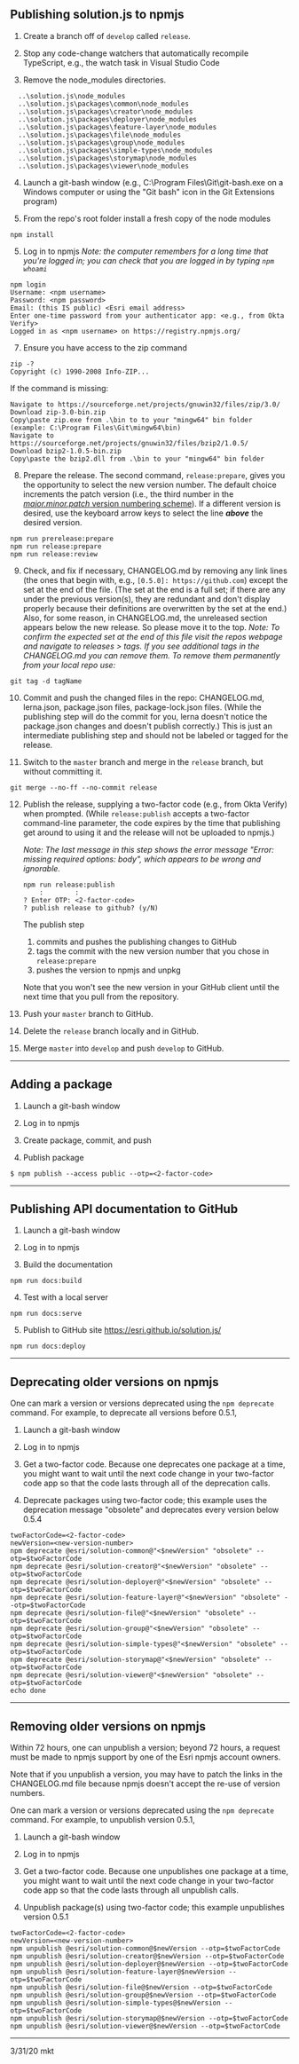 ## Publishing solution.js to npmjs

1. Create a branch off of `develop` called `release`.

2. Stop any code-change watchers that automatically recompile TypeScript, e.g., the watch task in Visual Studio Code

3. Remove the node_modules directories.
```
  ..\solution.js\node_modules
  ..\solution.js\packages\common\node_modules
  ..\solution.js\packages\creator\node_modules
  ..\solution.js\packages\deployer\node_modules
  ..\solution.js\packages\feature-layer\node_modules
  ..\solution.js\packages\file\node_modules
  ..\solution.js\packages\group\node_modules
  ..\solution.js\packages\simple-types\node_modules
  ..\solution.js\packages\storymap\node_modules
  ..\solution.js\packages\viewer\node_modules
 ```

4. Launch a git-bash window (e.g., C:\Program Files\Git\git-bash.exe on a Windows computer or using the "Git bash" icon in the Git Extensions program)

5. From the repo's root folder install a fresh copy of the node modules
```
npm install
```

5. Log in to npmjs
*Note: the computer remembers for a long time that you're logged in; you can check that you are logged in by typing `npm whoami`*
```
npm login
Username: <npm username>
Password: <npm password>
Email: (this IS public) <Esri email address>
Enter one-time password from your authenticator app: <e.g., from Okta Verify>
Logged in as <npm username> on https://registry.npmjs.org/
```

7. Ensure you have access to the zip command
```
zip -?
Copyright (c) 1990-2008 Info-ZIP...
```

 If the command is missing:
 ```
 Navigate to https://sourceforge.net/projects/gnuwin32/files/zip/3.0/
 Download zip-3.0-bin.zip
 Copy\paste zip.exe from .\bin to to your "mingw64" bin folder (example: C:\Program Files\Git\mingw64\bin)
 Navigate to https://sourceforge.net/projects/gnuwin32/files/bzip2/1.0.5/
 Download bzip2-1.0.5-bin.zip
 Copy\paste the bzip2.dll from .\bin to your "mingw64" bin folder
 ```

8. Prepare the release.
The second command, `release:prepare`, gives you the opportunity to select the new version number. The default choice increments the patch version (i.e., the third number in the [*major.minor.patch* version numbering scheme](https://semver.org/)). If a different version is desired, use the keyboard arrow keys to select the line ***above*** the desired version.
```
npm run prerelease:prepare
npm run release:prepare
npm run release:review
```

9. Check, and fix if necessary, CHANGELOG.md by removing any link lines (the ones that begin with, e.g., `[0.5.0]: https://github.com`) except the set at the end of the file. (The set at the end is a full set; if there are any under the previous version(s), they are redundant and don't display properly because their definitions are overwritten by the set at the end.) Also, for some reason, in CHANGELOG.md, the unreleased section appears below the new release. So please move it to the top.
*Note: To confirm the expected set at the end of this file visit the repos webpage and navigate to releases > tags. If you see additional tags in the CHANGELOG.md you can remove them. To remove them permanently from your local repo use:*
```
git tag -d tagName
```

10. Commit and push the changed files in the repo: CHANGELOG.md, lerna.json, package.json files, package-lock.json files. (While the publishing step will do the commit for you, lerna doesn't notice the package.json changes and doesn't publish correctly.) This is just an intermediate publishing step and should not be labeled or tagged for the release.

11. Switch to the `master` branch and merge in the `release` branch, but without committing it.
```
git merge --no-ff --no-commit release
```

12. Publish the release, supplying a two-factor code (e.g., from Okta Verify) when prompted. (While `release:publish` accepts a two-factor command-line parameter, the code expires by the time that publishing get around to using it and the release will not be uploaded to npmjs.)

	*Note: The last message in this step shows the error message "Error: missing required options: body", which appears to be wrong and ignorable.*
	```
	npm run release:publish
	    :        :
	? Enter OTP: <2-factor-code>
	? publish release to github? (y/N)
	```
	
	The publish step
	1. commits and pushes the publishing changes to GitHub
	2. tags the commit with the new version number that you chose in `release:prepare`
	3. pushes the version to npmjs and unpkg
	
	Note that you won't see the new version in your GitHub client until the next time that you pull from the repository.

13. Push your `master` branch to GitHub.

14. Delete the `release` branch locally and in GitHub.

15. Merge `master` into `develop` and push `develop` to GitHub.

---

## Adding a package

1. Launch a git-bash window

2. Log in to npmjs

3. Create package, commit, and push

4. Publish package
```
$ npm publish --access public --otp=<2-factor-code>
```

---

## Publishing API documentation to GitHub

1. Launch a git-bash window

2. Log in to npmjs

3. Build the documentation
```
npm run docs:build
```

4. Test with a local server
```
npm run docs:serve
```

5. Publish to GitHub site https://esri.github.io/solution.js/
```
npm run docs:deploy
```

---

## Deprecating older versions on npmjs

One can mark a version or versions deprecated using the `npm deprecate` command. For example, to deprecate all versions before 0.5.1,

1. Launch a git-bash window

2. Log in to npmjs

3. Get a two-factor code. Because one deprecates one package at a time, you might want to wait until the next code change in your two-factor code app so that the code lasts through all of the deprecation calls.

4. Deprecate packages using two-factor code; this example uses the deprecation message "obsolete" and deprecates every version below 0.5.4
```
twoFactorCode=<2-factor-code>
newVersion=<new-version-number>
npm deprecate @esri/solution-common@"<$newVersion" "obsolete" --otp=$twoFactorCode
npm deprecate @esri/solution-creator@"<$newVersion" "obsolete" --otp=$twoFactorCode
npm deprecate @esri/solution-deployer@"<$newVersion" "obsolete" --otp=$twoFactorCode
npm deprecate @esri/solution-feature-layer@"<$newVersion" "obsolete" --otp=$twoFactorCode
npm deprecate @esri/solution-file@"<$newVersion" "obsolete" --otp=$twoFactorCode
npm deprecate @esri/solution-group@"<$newVersion" "obsolete" --otp=$twoFactorCode
npm deprecate @esri/solution-simple-types@"<$newVersion" "obsolete" --otp=$twoFactorCode
npm deprecate @esri/solution-storymap@"<$newVersion" "obsolete" --otp=$twoFactorCode
npm deprecate @esri/solution-viewer@"<$newVersion" "obsolete" --otp=$twoFactorCode
echo done
```

---

## Removing older versions on npmjs

Within 72 hours, one can unpublish a version; beyond 72 hours, a request must be made to npmjs support by one of the Esri npmjs account owners.

Note that if you unpublish a version, you may have to patch the links in the CHANGELOG.md file because npmjs doesn't accept the re-use of version numbers.

One can mark a version or versions deprecated using the `npm deprecate` command. For example, to unpublish version 0.5.1,

1. Launch a git-bash window

2. Log in to npmjs

3. Get a two-factor code. Because one unpublishes one package at a time, you might want to wait until the next code change in your two-factor code app so that the code lasts through all unpublish calls.

4. Unpublish package(s) using two-factor code; this example unpublishes version 0.5.1
```
twoFactorCode=<2-factor-code>
newVersion=<new-version-number>
npm unpublish @esri/solution-common@$newVersion --otp=$twoFactorCode
npm unpublish @esri/solution-creator@$newVersion --otp=$twoFactorCode
npm unpublish @esri/solution-deployer@$newVersion --otp=$twoFactorCode
npm unpublish @esri/solution-feature-layer@$newVersion --otp=$twoFactorCode
npm unpublish @esri/solution-file@$newVersion --otp=$twoFactorCode
npm unpublish @esri/solution-group@$newVersion --otp=$twoFactorCode
npm unpublish @esri/solution-simple-types@$newVersion --otp=$twoFactorCode
npm unpublish @esri/solution-storymap@$newVersion --otp=$twoFactorCode
npm unpublish @esri/solution-viewer@$newVersion --otp=$twoFactorCode
```

---
3/31/20 mkt
